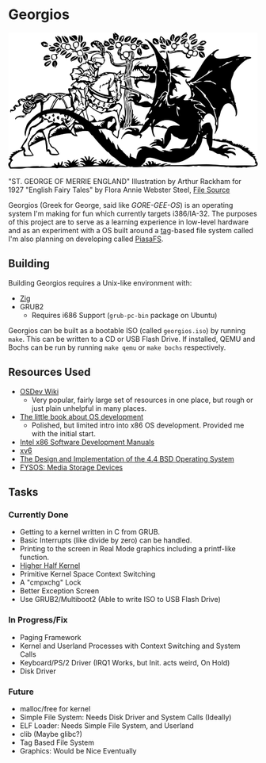 # Georgios

![Saint George and the Dragon](misc/george_and_dragon.png)

"ST. GEORGE OF MERRIE ENGLAND" Illustration by Arthur Rackham for 1927 "English
Fairy Tales" by Flora Annie Webster Steel, [File
Source](http://www.publicdomainfiles.com/show_file.php?id=13550814618613)

Georgios (Greek for George, said like *GORE-GEE-OS*) is an operating system I'm
making for fun which currently targets i386/IA-32. The purposes of this project
are to serve as a learning experience in low-level hardware and as an
experiment with a OS built around a
[tag](https://en.wikipedia.org/wiki/Tag_\(metadata\))-based file system called
I'm also planning on developing called [PiasaFS](docs/piasafs.md).

## Building

Building Georgios requires a Unix-like environment with:
- [Zig](https://ziglang.org/)
- GRUB2
  - Requires i686 Support (`grub-pc-bin` package on Ubuntu)

Georgios can be built as a bootable ISO (called `georgios.iso`) by running
`make`. This can be written to a CD or USB Flash Drive. If installed, QEMU and
Bochs can be run by running `make qemu` or `make bochs` respectively.

## Resources Used

- [OSDev Wiki](http://wiki.osdev.org/)
    - Very popular, fairly large set of resources in one place, but rough
      or just plain unhelpful in many places.
- [The little book about OS development](https://littleosbook.github.io/)
    - Polished, but limited intro into x86 OS development. Provided me with
      the initial start.
- [Intel x86 Software Development Manuals](https://software.intel.com/en-us/articles/intel-sdm)
- [xv6](https://github.com/mit-pdos/xv6-public)
- [The Design and Implementation of the 4.4 BSD Operating System](https://www.amazon.com/Implementation-Operating-paperback-Addison-wesley-Systems/dp/0132317923)
- [FYSOS: Media Storage Devices](https://www.amazon.com/dp/1514111888/)

## Tasks

### Currently Done

- Getting to a kernel written in C from GRUB.
- Basic Interrupts (like divide by zero) can be handled.
- Printing to the screen in Real Mode graphics including a printf-like
  function.
- [Higher Half Kernel](http://wiki.osdev.org/Higher\_Half\_Kernel)
- Primitive Kernel Space Context Switching
- A "cmpxchg" Lock
- Better Exception Screen
- Use GRUB2/Multiboot2 (Able to write ISO to USB Flash Drive)

### In Progress/Fix

- Paging Framework
- Kernel and Userland Processes with Context Switching and System Calls
- Keyboard/PS/2 Driver (IRQ1 Works, but Init. acts weird, On Hold)
- Disk Driver

### Future

- malloc/free for kernel
- Simple File System: Needs Disk Driver and System Calls (Ideally)
- ELF Loader: Needs Simple File System, and Userland
- clib (Maybe glibc?)
- Tag Based File System
- Graphics: Would be Nice Eventually
